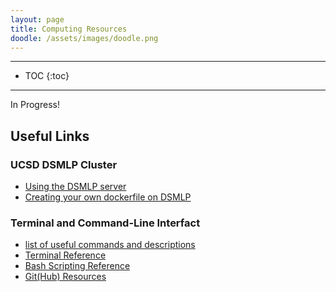 ```yaml
---
layout: page
title: Computing Resources
doodle: /assets/images/doodle.png
---
```


---
* TOC
{:toc}

---

In Progress!

## Useful Links

### UCSD DSMLP Cluster

* [Using the DSMLP server](https://support.ucsd.edu/its?id=kb_category&kb_category=7defd803db49fb08bd30f6e9af961979)
* [Creating your own dockerfile on DSMLP](https://github.com/ucsd-ets/datahub-example-notebook)

### Terminal and Command-Line Interfact

* [list of useful commands and descriptions](/resources/cli_introduction)
* [Terminal Reference](https://www.educative.io/blog/bash-shell-command-cheat-sheet)
* [Bash Scripting Reference](https://devhints.io/bash)
* [Git(Hub) Resources](https://try.github.io/)
